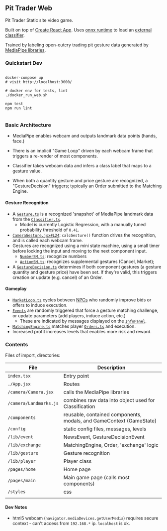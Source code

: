 ## Pit Trader Web

Pit Trader Static site video game.

Built on top of [Create React App](https://create-react-app.dev/). Uses [onnx
runtime](https://onnxruntime.ai/) to load an [external classifier](../model).

Trained by labeling open-outcry trading pit gesture data generated by [MediaPipe
libraries](https://github.com/google/mediapipe/blob/master/docs/getting_started/javascript.md).

### Quickstart Dev

```

docker-compose up
# visit http://localhost:3000/

# docker env for tests, lint
./docker_run_web.sh

npm test
npm run lint


```

### Basic Architecture

* MediaPipe enables webcam and outputs landmark data points (hands, face.)

* There is an implicit "Game Loop" driven by each webcam frame that triggers a
  re-render of most components.

* Classifier takes webcam data and infers a class label that maps to a gesture
  value.

* When both a quantity gesture and price gesture are recognized, a
  "GestureDecision" triggers; typically an Order submitted to the Matching
  Engine.


#### Gesture Recognition

* A [`Gesture.ts`](src/lib/gesture/Gesture.ts) is a recognized 'snapshot' of
  MediaPipe landmark data from the [`Classifier.ts`](src/lib/gesture/Classifier.ts).
  * Model is currently Logistic Regression, with a manually tuned probability
    threshold of `0.41`.
* [`CameraGesture.jsx#L24`](src/pages/main/CameraGesture.jsx#L24): `calcGesture()`
  function drives the recognition, and is called each webcam frame.
* Gestures are recognized using a mini state machine, using a small timer
  before locking the input and moving to the next component input.
    * [`NumberSM.ts`](src/lib/gesture/NumberSM.ts): recognize numbers
    * [`ActionSM.ts`](src/lib/gesture/ActionSM.ts): recognizes supplemental gestures (Cancel, Market);
* A [`GestureDecision.ts`](src/lib/gesture/GestureDecision.ts) determines if both
  component gestures (a gesture quantity and gesture price) have been set. If
  they're valid, this triggers creation or update (e.g. cancel) of an Order.

#### Gameplay

* [`MarketLoop.ts`](src/lib/exchange/MarketLoop.ts) cycles between
  [NPCs](src/lib/player/NPCPlayerManager.ts) who randomly improve bids or offers
  to induce execution.
* [`Events`](src/lib/event) are randomly triggered that force a gesture matching challenge, or
  update parameters (add players, induce action, etc.)
  * These are indicated by messages displayed on the [`InfoPanel`](src/pages/main/infopanel).
* [`MatchingEngine.ts`](src/lib/exchange/MatchingEngine.ts) matches player [`Orders.ts`](src/lib/exchange/Order.ts) and execution.
* Increased profit increases levels that enables more risk and reward.

### Contents

Files of import, directories:

| File                   | Description                                                         |
|------------------------|---------------------------------------------------------------------|
| `index.tsx`            | Entry point                                                         |
| `./App.jsx`            | Routes                                                              |
| `/camera/Camera.jsx`   | calls the MediaPipe libraries                                       |
| `/camera/Landmarks.js` | combines raw data into object used for Classification               |
| `/components`          | reusable, contained components, modals, and GameContext (GameState) |
| `/config`              | static config files, messages, levels                               |
| `/lib/event`           | NewsEvent, GestureDecisionEvent                                     |
| `/lib/exchange`        | MatchingEngine, Order, 'exchange' logic                             |
| `/lib/gesture`         | Gesture recognition                                                 |
| `/lib/player`          | Player class                                                        |
| `/pages/home`          | Home page                                                           |
| `/pages/main`          | Main game page (calls most components)                              |
| `/styles`              | css                                                                 |
|                        |                                                                     |



#### Dev Notes

* html5 webcam (`navigator.mediaDevices.getUserMedia`) requires secure context -
  can't access from `192.168.*` ip. `localhost` is ok.